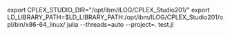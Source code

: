 export CPLEX_STUDIO_DIR="/opt/ibm/ILOG/CPLEX_Studio201/"
export LD_LIBRARY_PATH=$LD_LIBRARY_PATH:/opt/ibm/ILOG/CPLEX_Studio201/opl/bin/x86-64_linux/
julia --threads=auto --project=. test.jl
